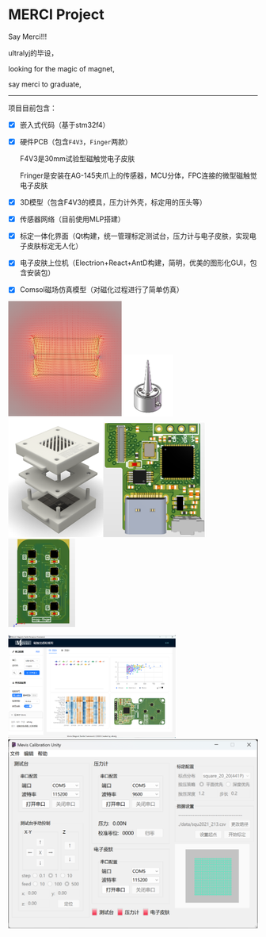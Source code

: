 # MERCI Project

Say Merci!!!

ultralyj的毕设，

looking for the magic of magnet,

say merci to graduate,

------------------------------

项目目前包含：

- [x] 嵌入式代码（基于stm32f4）
- [x] 硬件PCB（包含`F4V3`，`Finger`两款）

  F4V3是30mm试验型磁触觉电子皮肤

  Fringer是安装在AG-145夹爪上的传感器，MCU分体，FPC连接的微型磁触觉电子皮肤

- [x] 3D模型（包含F4V3的模具，压力计外壳，标定用的压头等）

- [x] 传感器网络（目前使用MLP搭建）
- [x] 标定一体化界面（Qt构建，统一管理标定测试台，压力计与电子皮肤，实现电子皮肤标定无人化）
- [x] 电子皮肤上位机（Electrion+React+AntD构建，简明，优美的图形化GUI，包含安装包）
- [x] Comsol磁场仿真模型（对磁化过程进行了简单仿真）

<img src="Simulation/magnet filed.png" alt="magnet filed" style="zoom:25%;" /> <img src="assets/indenter.png" alt="magnet filed" style="zoom:50%;" /> <img src="assets/mod.png" alt="mod" style="zoom:25%;" /><img src="assets/proc.png" alt="proc" style="zoom:25%;" /><img src="assets/finger.png" alt="finger" style="zoom:25%;" />

<img src="assets/mevis.png" alt="mevis" style="zoom: 33%;" />

<img src="assets/mc.png" alt="mavis calibration unity" style="zoom: 50%;" />